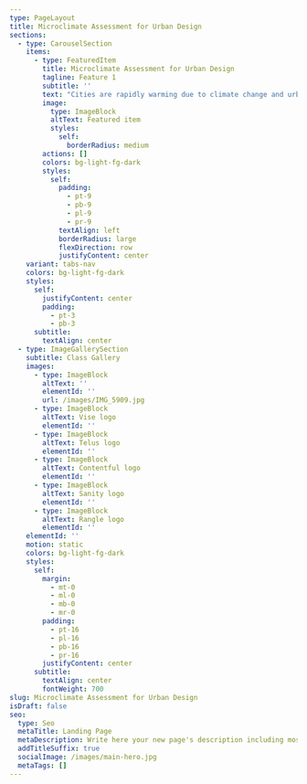 ```yaml
---
type: PageLayout
title: Microclimate Assessment for Urban Design
sections:
  - type: CarouselSection
    items:
      - type: FeaturedItem
        title: Microclimate Assessment for Urban Design
        tagline: Feature 1
        subtitle: ''
        text: "Cities are rapidly warming due to climate change and urbanization, posing significant threats to health and thermal comfort through extreme heat events and urban overheating. Understanding the relationship between microclimate and urban form is essential for designing more livable environments. \n\nA This project-based class will explore the interplay between urban planning, design, microclimate, and\_human\_health. Students learn microclimate monitoring methods, basics of human energy balance, and techniques to estimate & visualize personal heat exposure and thermal comfort. The course includes conducting microclimate monitoring fieldwork with smart mobile sensors, analyzing and visualizing environmental data, and calculating thermal comfort indices to provide evidence-based recommendations for neighborhood\_improvements.\n"
        image:
          type: ImageBlock
          altText: Featured item
          styles:
            self:
              borderRadius: medium
        actions: []
        colors: bg-light-fg-dark
        styles:
          self:
            padding:
              - pt-9
              - pb-9
              - pl-9
              - pr-9
            textAlign: left
            borderRadius: large
            flexDirection: row
            justifyContent: center
    variant: tabs-nav
    colors: bg-light-fg-dark
    styles:
      self:
        justifyContent: center
        padding:
          - pt-3
          - pb-3
      subtitle:
        textAlign: center
  - type: ImageGallerySection
    subtitle: Class Gallery
    images:
      - type: ImageBlock
        altText: ''
        elementId: ''
        url: /images/IMG_5909.jpg
      - type: ImageBlock
        altText: Vise logo
        elementId: ''
      - type: ImageBlock
        altText: Telus logo
        elementId: ''
      - type: ImageBlock
        altText: Contentful logo
        elementId: ''
      - type: ImageBlock
        altText: Sanity logo
        elementId: ''
      - type: ImageBlock
        altText: Rangle logo
        elementId: ''
    elementId: ''
    motion: static
    colors: bg-light-fg-dark
    styles:
      self:
        margin:
          - mt-0
          - ml-0
          - mb-0
          - mr-0
        padding:
          - pt-16
          - pl-16
          - pb-16
          - pr-16
        justifyContent: center
      subtitle:
        textAlign: center
        fontWeight: 700
slug: Microclimate Assessment for Urban Design
isDraft: false
seo:
  type: Seo
  metaTitle: Landing Page
  metaDescription: Write here your new page's description including most relevant keywords.
  addTitleSuffix: true
  socialImage: /images/main-hero.jpg
  metaTags: []
---
```

